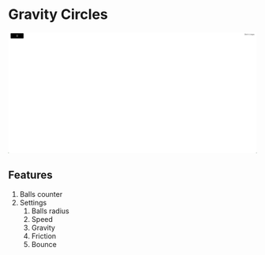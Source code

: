 # Gravity Circles

![Gravity balls main page](./dist/images/projectScreenshot.png)

## Features
1. Balls counter
2. Settings
    1. Balls radius
    2. Speed
    3. Gravity
    4. Friction
    5. Bounce

